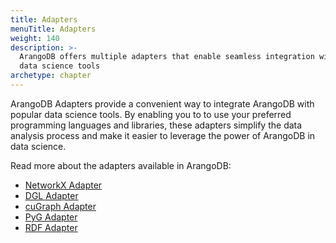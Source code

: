 ```yaml
---
title: Adapters
menuTitle: Adapters
weight: 140
description: >-
  ArangoDB offers multiple adapters that enable seamless integration with
  data science tools
archetype: chapter
---
```

ArangoDB Adapters provide a convenient way to integrate ArangoDB with popular
data science tools. By enabling you to to use your preferred programming
languages and libraries, these adapters simplify the data analysis
process and make it easier to leverage the power of ArangoDB in data science.

Read more about the adapters available in ArangoDB:

- [NetworkX Adapter](arangodb-networkx-adapter.md)
- [DGL Adapter](arangodb-dgl-adapter.md)
- [cuGraph Adapter](arangodb-cugraph-adapter.md)
- [PyG Adapter](arangodb-pyg-adapter.md)
- [RDF Adapter](arangodb-rdf-adapter.md)
